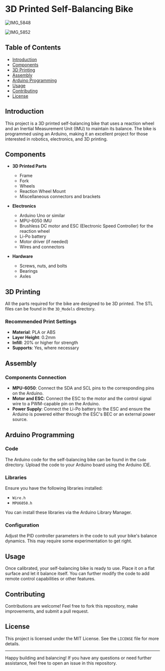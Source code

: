 # 3D Printed Self-Balancing Bike

![IMG_5848](https://github.com/user-attachments/assets/9fa83c51-07a4-46f7-a9b4-701d071ffdea)

![IMG_5852](https://github.com/user-attachments/assets/1eedc93d-6ad5-421b-bca4-9a38b7f129d1)


## Table of Contents
- [Introduction](#introduction)
- [Components](#components)
- [3D Printing](#3d-printing)
- [Assembly](#assembly)
- [Arduino Programming](#arduino-programming)
- [Usage](#usage)
- [Contributing](#contributing)
- [License](#license)

## Introduction

This project is a 3D printed self-balancing bike that uses a reaction wheel and an Inertial Measurement Unit (IMU) to maintain its balance. The bike is programmed using an Arduino, making it an excellent project for those interested in robotics, electronics, and 3D printing.

## Components

- **3D Printed Parts**
  - Frame
  - Fork
  - Wheels
  - Reaction Wheel Mount
  - Miscellaneous connectors and brackets

- **Electronics**
  - Arduino Uno or similar
  - MPU-6050 IMU
  - Brushless DC motor and ESC (Electronic Speed Controller) for the reaction wheel
  - Li-Po battery
  - Motor driver (if needed)
  - Wires and connectors

- **Hardware**
  - Screws, nuts, and bolts
  - Bearings
  - Axles

## 3D Printing

All the parts required for the bike are designed to be 3D printed. The STL files can be found in the `3D_Models` directory.

### Recommended Print Settings

- **Material**: PLA or ABS
- **Layer Height**: 0.2mm
- **Infill**: 20% or higher for strength
- **Supports**: Yes, where necessary

## Assembly



### Components Connection

- **MPU-6050**: Connect the SDA and SCL pins to the corresponding pins on the Arduino.
- **Motor and ESC**: Connect the ESC to the motor and the control signal wire to a PWM-capable pin on the Arduino.
- **Power Supply**: Connect the Li-Po battery to the ESC and ensure the Arduino is powered either through the ESC's BEC or an external power source.

## Arduino Programming

### Code

The Arduino code for the self-balancing bike can be found in the `Code` directory. Upload the code to your Arduino board using the Arduino IDE.

### Libraries

Ensure you have the following libraries installed:
- `Wire.h`
- `MPU6050.h`

You can install these libraries via the Arduino Library Manager.

### Configuration

Adjust the PID controller parameters in the code to suit your bike's balance dynamics. This may require some experimentation to get right.

## Usage

Once calibrated, your self-balancing bike is ready to use. Place it on a flat surface and let it balance itself. You can further modify the code to add remote control capabilities or other features.

## Contributing

Contributions are welcome! Feel free to fork this repository, make improvements, and submit a pull request.

## License

This project is licensed under the MIT License. See the `LICENSE` file for more details.

---

Happy building and balancing! If you have any questions or need further assistance, feel free to open an issue in this repository.
